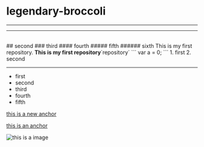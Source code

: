 # legendary-broccoli
---
<hr />
<br />
## second
### third
#### fourth
##### fifth
###### sixth
This is my first repository. <strong>This is my first repository</strong>`repository`
```
var a = 0;
```
1. first
2. second


---
- first
- second
- third
- fourth
- fifth

[this is a new anchor](https://www.baidu.com/)

[this is an anchor](https://www.baidu.com/)

![this is a image](https://www.baidu.com/img/2016_10_09logo_61d59f1e74db0be41ffe1d31fb8edef3.png)
